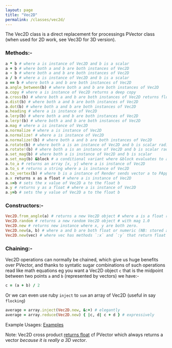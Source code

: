```yaml
---
layout: page
title: "Vec2D"
permalink: /classes/vec2d/
---
```


The Vec2D class is a direct replacement for processings PVector class (when used for 2D work, see Vec3D for 3D version).

### Methods:-
```ruby
a * b # where a is instance of Vec2D and b is a scalar
a + b # where both a and b are both instances of Vec2D
a - b # where both a and b are both instances of Vec2D
a / b # where a is instance of Vec2D and b is a scalar
a == b # where both a and b are both instances of Vec2D
a.angle_between(b) # where both a and b are both instances of Vec2D
a.copy # where a is instance of Vec2D returns a deep copy
a.cross(b) # where both a and b are both instances of Vec2D returns float
a.dist(b) # where both a and b are both instances of Vec2D
a.dot(b) # where both a and b are both instances of Vec2D
a.heading # where a is instance of Vec2D
a.lerp(b) # where both a and b are both instances of Vec2D
a.lerp!(b) # where both a and b are both instances of Vec2D
a.mag # where a is instance of Vec2D
a.normalize # where a is instance of Vec2D
a.normalize! # where a is instance of Vec2D
a.normalize!(b) # where both a and b are both instances of Vec2D
a.rotate(b) # where both a is an instance of Vec2D and b is scalar radians
a.rotate!(b) # where both a is an instance of Vec2D and b is scalar radians
a.set_mag(b) # where both a is instance of Vec2D and b is scalar
a.set_mag(b) &block # a conditional variant where &block evaluates to a boolean
a.to_a # returns an array [x, y] where a is instance of Vec2D
a.to_s # returns a string where a is instance of Vec2D
a.to_vertex(b) # where b is a instance of Render sends vector a to PApplet.vertex
a.x returns x as a float # where a is instance of Vec2D
a.x=b # sets the x value of Vec2D a to the float b
a.y # returns y as a float # where a is instance of Vec2D
a.y=b # sets the y value of Vec2D a to the float b
```

### Constructors:-

```ruby
Vec2D.from_angle(a) # returns a new Vec2D object # where a is a float radians
Vec2D.random # returns a new random Vec2D object # with mag 1.0
Vec2D.new # returns new instance where x, y are both zero.
Vec2D.new(a, b) # where a and b are both float or numeric (NB: stored as float)
Vec2D.new(vec) # where vec has methods `:x` and `:y` that return float or numeric
```

### Chaining:-

Vec2D operations can normally be chained, which give us huge benefits over PVector, and thanks to syntatic sugar combinations of such operations read like math equations eg you want a Vec2D object `c` that is the midpoint between two points `a` and `b` (represented by vectors) we have:-

```ruby
c = (a + b) / 2
```

Or we can even use ruby `inject` to `sum` an array of Vec2D (useful in say `flocking`)

```ruby
average = array.inject(Vec2D.new, &:+) # elegantly
average = array.reduce(Vec2D.new) { |c, d| c + d } # expressively
```

Example Usages: [Examples][Vec2D]

Note: Vec2D cross product [returns float][float] cf PVector which always returns a vector _because it is really a 3D vector_.

[Vec2D]: https://github.com/ruby-processing/JRubyArt-examples/blob/master/processing_app/library/vecmath/vec2d/
[float]:https://github.com/ruby-processing/JRubyArt-examples/blob/master/processing_app/library/vecmath/vec2d/library/circle/lib/points.rb
